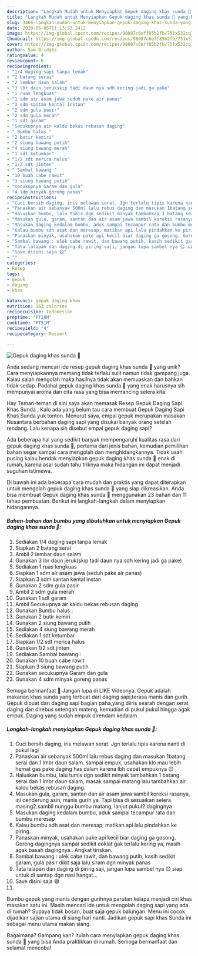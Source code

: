 ```yaml
---
description: "Langkah Mudah untuk Menyiapkan Gepuk daging khas sunda 🥩 yang Enak"
title: "Langkah Mudah untuk Menyiapkan Gepuk daging khas sunda 🥩 yang Enak"
slug: 3466-langkah-mudah-untuk-menyiapkan-gepuk-daging-khas-sunda-yang-enak
date: 2020-06-06T11:13:53.241Z
image: https://img-global.cpcdn.com/recipes/98087c6eff85b2fb/751x532cq70/gepuk-daging-khas-sunda-🥩-foto-resep-utama.jpg
thumbnail: https://img-global.cpcdn.com/recipes/98087c6eff85b2fb/751x532cq70/gepuk-daging-khas-sunda-🥩-foto-resep-utama.jpg
cover: https://img-global.cpcdn.com/recipes/98087c6eff85b2fb/751x532cq70/gepuk-daging-khas-sunda-🥩-foto-resep-utama.jpg
author: Sam Bridges
ratingvalue: 4
reviewcount: 6
recipeingredient:
- "1/4 daging sapi tanpa lemak"
- "2 batang serai"
- "2 lembar daun salam"
- "3 lbr daun jerukskip tadi daun nya sdh kering jadi ga pake"
- "1 ruas lengkuas"
- "1 sdm air asam jawa seduh pake air panas"
- "3 sdm santan kental instan"
- "2 sdm gula pasir"
- "2 sdm gula merah"
- "1 sdt garam"
- "Secukupnya air kaldu bekas rebusan daging"
- " Bumbu halus "
- "2 butir kemiri"
- "2 siung bawang putih"
- "4 siung bawang merah"
- "1 sdt ketumbar"
- "1/2 sdt merica halus"
- "1/2 sdt jinten"
- " Sambal bawang "
- "10 buah cabe rawit"
- "3 siung bawang putih"
- "secukupnya Garam dan gula"
- "4 sdm minyak goreng panas"
recipeinstructions:
- "Cuci bersih daging, iris melawan serat. Jgn terlalu tipis karena nanti di pukul lagi"
- "Panaskan air sebanyak 500ml lalu rebus daging dan masukan 1batang serai dan 1 lmbr daun salam. sampai empuk, usahakan klo mau lebih hemat gas pake daging has dalam karena lbh cepat empuknya 😊"
- "Haluskan bumbu, lalu tumis dgn sedikit minyak tambahkan 1 batang serai dan 1 lmbr daun salam, masak sampai matang lalu tambahkan air kaldu bekas rebusan daging."
- "Masukan gula, garam, santan dan air asam jawa sambil koreksi rasanya, ini cenderung asin, manis gurih ya. Tapi bisa di sesuaikan selera masing2.sambil nunggu bumbu matang, lanjut pukul2 dagingnya"
- "Masukan daging kedalam bumbu, aduk sampai tecampur rata dan bumbu meresap"
- "Kalau bumbu sdh asat dan meresap, matikan api lalu pindahkan ke piring."
- "Panaskan minyak, usahakan pake api kecil biar daging ga gosong. Goreng dagingnya sampai sedikit coklat gak terlalu kering ya, masih agak basah dagingnya.. Angkat tiriskan."
- "Sambal bawang : ulek cabe rawit, dan bawang putih, kasih sedikit garam, gula pasir dikit saja lalu siram dgn minyak panas"
- "Tata lalapan dan daging di piring saji, jangan lupa sambel nya 😊 siap untuk di santap dgn nasi hangat..."
- "Save disini saja 😄"
- ""
categories:
- Resep
tags:
- gepuk
- daging
- khas

katakunci: gepuk daging khas 
nutrition: 163 calories
recipecuisine: Indonesian
preptime: "PT28M"
cooktime: "PT51M"
recipeyield: "4"
recipecategory: Dessert

---
```



![Gepuk daging khas sunda 🥩](https://img-global.cpcdn.com/recipes/98087c6eff85b2fb/751x532cq70/gepuk-daging-khas-sunda-🥩-foto-resep-utama.jpg)

Anda sedang mencari ide resep gepuk daging khas sunda 🥩 yang unik? Cara menyiapkannya memang tidak terlalu sulit namun tidak gampang juga. Kalau salah mengolah maka hasilnya tidak akan memuaskan dan bahkan tidak sedap. Padahal gepuk daging khas sunda 🥩 yang enak harusnya sih mempunyai aroma dan cita rasa yang bisa memancing selera kita.

Hay Teman-teman di sini saya akan memasak Resep Gepuk Daging Sapi Khas Sunda , Kalo ada yang belum tau cara membuat Gepuk Daging Sapi Khas Sunda yuk tonton. Menurut saya, empal gepuk merupakan masakan Nusantara berbahan daging sapi yang disukai banyak orang setelah rendang. Lalu kenapa sih disebut empal gepuk daging sapi?

Ada beberapa hal yang sedikit banyak mempengaruhi kualitas rasa dari gepuk daging khas sunda 🥩, pertama dari jenis bahan, kemudian pemilihan bahan segar sampai cara mengolah dan menghidangkannya. Tidak usah pusing kalau hendak menyiapkan gepuk daging khas sunda 🥩 enak di rumah, karena asal sudah tahu triknya maka hidangan ini dapat menjadi suguhan istimewa.


Di bawah ini ada beberapa cara mudah dan praktis yang dapat diterapkan untuk mengolah gepuk daging khas sunda 🥩 yang siap dikreasikan. Anda bisa membuat Gepuk daging khas sunda 🥩 menggunakan 23 bahan dan 11 tahap pembuatan. Berikut ini langkah-langkah dalam menyiapkan hidangannya.

<!--inarticleads1-->

##### Bahan-bahan dan bumbu yang dibutuhkan untuk menyiapkan Gepuk daging khas sunda 🥩:

1. Sediakan 1/4 daging sapi tanpa lemak
1. Siapkan 2 batang serai
1. Ambil 2 lembar daun salam
1. Gunakan 3 lbr daun jeruk(skip tadi daun nya sdh kering jadi ga pake)
1. Sediakan 1 ruas lengkuas
1. Siapkan 1 sdm air asam jawa (seduh pake air panas)
1. Siapkan 3 sdm santan kental instan
1. Gunakan 2 sdm gula pasir
1. Ambil 2 sdm gula merah
1. Gunakan 1 sdt garam
1. Ambil Secukupnya air kaldu bekas rebusan daging
1. Gunakan  Bumbu halus :
1. Gunakan 2 butir kemiri
1. Gunakan 2 siung bawang putih
1. Sediakan 4 siung bawang merah
1. Sediakan 1 sdt ketumbar
1. Siapkan 1/2 sdt merica halus
1. Gunakan 1/2 sdt jinten
1. Sediakan  Sambal bawang :
1. Gunakan 10 buah cabe rawit
1. Siapkan 3 siung bawang putih
1. Gunakan secukupnya Garam dan gula
1. Gunakan 4 sdm minyak goreng panas


Semoga bermanfaat 🙏 Jangan lupa di LIKE Videonya. Gepuk adalah makanan khas sunda yang terbuat dari daging sapi,terasa manis dan gurih. Gepuk dibuat dari daging sapi bagian paha,yang diiris searah dengan serat daging dan direbus setengah mateng, kemudian di pukul pukul hingga agak empuk. Daging yang sudah empuk direndam kedalam. 

<!--inarticleads2-->

##### Langkah-langkah menyiapkan Gepuk daging khas sunda 🥩:

1. Cuci bersih daging, iris melawan serat. Jgn terlalu tipis karena nanti di pukul lagi
1. Panaskan air sebanyak 500ml lalu rebus daging dan masukan 1batang serai dan 1 lmbr daun salam. sampai empuk, usahakan klo mau lebih hemat gas pake daging has dalam karena lbh cepat empuknya 😊
1. Haluskan bumbu, lalu tumis dgn sedikit minyak tambahkan 1 batang serai dan 1 lmbr daun salam, masak sampai matang lalu tambahkan air kaldu bekas rebusan daging.
1. Masukan gula, garam, santan dan air asam jawa sambil koreksi rasanya, ini cenderung asin, manis gurih ya. Tapi bisa di sesuaikan selera masing2.sambil nunggu bumbu matang, lanjut pukul2 dagingnya
1. Masukan daging kedalam bumbu, aduk sampai tecampur rata dan bumbu meresap
1. Kalau bumbu sdh asat dan meresap, matikan api lalu pindahkan ke piring.
1. Panaskan minyak, usahakan pake api kecil biar daging ga gosong. Goreng dagingnya sampai sedikit coklat gak terlalu kering ya, masih agak basah dagingnya.. Angkat tiriskan.
1. Sambal bawang : ulek cabe rawit, dan bawang putih, kasih sedikit garam, gula pasir dikit saja lalu siram dgn minyak panas
1. Tata lalapan dan daging di piring saji, jangan lupa sambel nya 😊 siap untuk di santap dgn nasi hangat...
1. Save disini saja 😄
1. 


Bumbu gepuk yang manis dengan gurihnya parutan kelapa menjadi ciri khas masakan satu ini. Masih mencari ide untuk mengolah daging sapi yang ada di rumah? Supaya tidak bosan, buat saja gepuk balungan. Menu ini cocok dijadikan sajian utama di siang hari nanti. Jadikan gepuk sapi khas Sunda ini sebagai menu utama makan siang. 

Bagaimana? Gampang kan? Itulah cara menyiapkan gepuk daging khas sunda 🥩 yang bisa Anda praktikkan di rumah. Semoga bermanfaat dan selamat mencoba!
